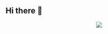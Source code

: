 ## Hi there 👋

<!--tech stack icons-->
<p align="center">
  <a href="https://skillicons.dev">
    <img src="https://skillicons.dev/icons?i=git,css,discord,postgres,figma,github,html,js,mysql,nextjs,postman,react,vscode=14" />
  </a>
</p>


